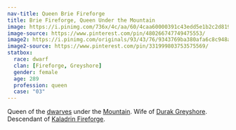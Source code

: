 ```yaml
---
nav-title: Queen Brie Fireforge
title: Brie Fireforge, Queen Under the Mountain
image: https://i.pinimg.com/736x/4c/aa/60/4caa60000391c43edd5e1b2c2d81932c--fantasy-pictures-fantasy-images.jpg
image-source: https://www.pinterest.com/pin/480266747749475553/
image2: https://i.pinimg.com/originals/93/43/76/9343769ba380afa6c8c948a61e92d647.jpg
image2-source: https://www.pinterest.com/pin/331999803753575569/
statbox:
  race: dwarf
  clan: [Fireforge, Greyshore]
  gender: female
  age: 289
  profession: queen
  case: "03"
---
```


Queen of the [dwarves](../creatures/dwarves) under the [Mountain](../locales/mountain). Wife of [Durak Greyshore](durak-greyshore). Descendant of [Kaladrin Fireforge](kaladrin-fireforge).
